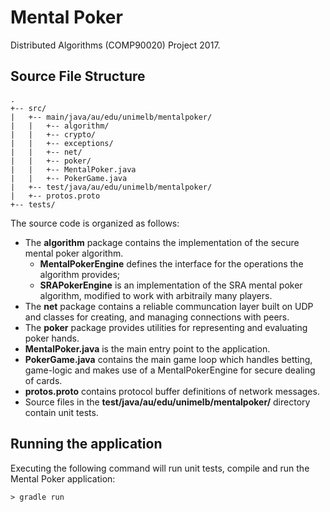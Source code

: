 # Mental Poker
Distributed Algorithms (COMP90020) Project 2017.

## Source File Structure
```
.
+-- src/
|   +-- main/java/au/edu/unimelb/mentalpoker/
|   |   +-- algorithm/
|   |   +-- crypto/
|   |   +-- exceptions/
|   |   +-- net/
|   |   +-- poker/
|   |   +-- MentalPoker.java
|   |   +-- PokerGame.java
|   +-- test/java/au/edu/unimelb/mentalpoker/
|   +-- protos.proto
+-- tests/
```

The source code is organized as follows:
- The __algorithm__ package contains the implementation of the secure mental poker algorithm.
  - __MentalPokerEngine__ defines the interface for the operations the algorithm provides;
  - __SRAPokerEngine__ is an implementation of the SRA mental poker algorithm, modified to work with arbitraily many players.
 - The __net__ package contains a reliable communcation layer built on UDP and classes for creating, and managing connections with peers.
 - The __poker__ package provides utilities for representing and evaluating poker hands.
 - __MentalPoker.java__ is the main entry point to the application.
 - __PokerGame.java__ contains the main game loop which handles betting, game-logic and makes use of a MentalPokerEngine for secure dealing of cards.
 - __protos.proto__ contains protocol buffer definitions of network messages.
 - Source files in the __test/java/au/edu/unimelb/mentalpoker/__ directory contain unit tests.
 
## Running the application
Executing the following command will run unit tests, compile and run the Mental Poker application:
```
> gradle run
```
